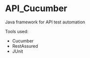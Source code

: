 # API_Cucumber

Java framework for API test automation

Tools used:
- Cucumber
- RestAssured
- JUnit
